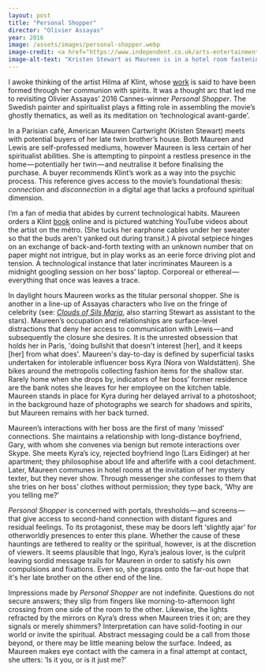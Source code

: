 ```yaml
---
layout: post
title: "Personal Shopper"
director: "Olivier Assayas"
year: 2016
image: /assets/images/personal-shopper.webp
image-credit: <a href="https://www.independent.co.uk/arts-entertainment/films/news/kristen-stewart-new-film-personal-shopper-booed-cannes-2016-review-a7033221.html">The Searchers</a>
image-alt-text: "Kristen Stewart as Maureen is in a hotel room fastening a shimmering, silver-sequined dress. She is looking down with a vacant expression"
---
```


I awoke thinking of the artist Hilma af Klint, whose [work](https://www.guggenheim.org/teaching-materials/hilma-af-klint-paintings-for-the-future/spiritual-beliefs) is said to have been formed through her communion with spirits. It was a thought arc that led me to revisiting Olivier Assayas’ 2016 Cannes-winner _Personal Shopper_. The Swedish painter and spiritualist plays a fitting role in assembling the movie’s ghostly thematics, as well as its meditation on ‘technological avant-garde’.

In a Parisian café, American Maureen Cartwright (Kristen Stewart) meets with potential buyers of her late twin brother’s house. Both Maureen and Lewis are self-professed mediums, however Maureen is less certain of her spiritualist abilities. She is attempting to pinpoint a restless presence in the home — potentially her twin — and neutralise it before finalising the purchase. A buyer recommends Klint’s work as a way into the psychic process. This reference gives access to the movie’s foundational thesis: _connection_ and _disconnection_ in a digital age that lacks a profound spiritual dimension.

I’m a fan of media that abides by current technological habits. Maureen orders a Klint [book](https://www.amazon.co.uk/Hilma-Af-Klint-David-Lomas/dp/3775734899/ref=sr_1_1?crid=3EECI1DAZPFCG&keywords=hilma+af+klint+a+pioneer+of+abstraction&qid=1700658419&sprefix=hilma+af+klint+a+pioneer+of+abstraction%2Caps%2C99&sr=8-1) online and is pictured watching YouTube videos about the artist on the métro. (She tucks her earphone cables under her sweater so that the buds aren't yanked out during transit.) A pivotal setpiece hinges on an exchange of back-and-forth texting with an unknown number that on paper might not intrigue, but in play works as an eerie force driving plot and tension. A technological instance that later incriminates Maureen is a midnight googling session on her boss’ laptop. Corporeal or ethereal — everything that once was leaves a trace.

In daylight hours Maureen works as the titular personal shopper. She is another in a line-up of Assayas characters who live on the fringe of celebrity (see: [_Clouds of Sils Maria_](https://www.theguardian.com/film/2015/may/17/clouds-of-sils-maria-review-juliette-binoche), also starring Stewart as assistant to the stars). Maureen’s occupation and relationships are surface-level distractions that deny her access to communication with Lewis — and subsequently the closure she desires. It is the unrested obsession that holds her in Paris, 'doing bullshit that doesn't interest [her], and it keeps [her] from what does'. Maureen's day-to-day is defined by superficial tasks undertaken for intolerable influencer boss Kyra (Nora von Waldstätten). She bikes around the metropolis collecting fashion items for the shallow star. Rarely home when she drops by, indicators of her boss’ former residence are the bank notes she leaves for her employee on the kitchen table. Maureen stands in place for Kyra during her delayed arrival to a photoshoot; in the background haze of photographs we search for shadows and spirits, but Maureen remains with her back turned.

Maureen’s interactions with her boss are the first of many ‘missed’ connections. She maintains a relationship with long-distance boyfriend, Gary, with whom she convenes via benign but remote interactions over Skype. She meets Kyra’s icy, rejected boyfriend Ingo (Lars Eidinger) at her apartment; they philosophise about life and afterlife with a cool detachment. Later, Maureen communes in hotel rooms at the invitation of her mystery texter, but they never show. Through messenger she confesses to them that she tries on her boss’ clothes without permission; they type back, ‘Why are you telling me?’

_Personal Shopper_ is concerned with portals, thresholds — and screens — that give access to second-hand connection with distant figures and residual feelings. To its protagonist, these may be doors left ‘slightly ajar’ for otherworldly presences to enter this plane. Whether the cause of these hauntings are tethered to reality or the spiritual, however, is at the discretion of viewers. It seems plausible that Ingo, Kyra’s jealous lover, is the culprit leaving sordid message trails for Maureen in order to satisfy his own compulsions and fixations. Even so, she grasps onto the far-out hope that it's her late brother on the other end of the line.

Impressions made by _Personal Shopper_ are not indefinite. Questions do not secure answers; they slip from fingers like morning-to-afternoon light crossing from one side of the room to the other. Likewise, the lights refracted by the mirrors on Kyra’s dress when Maureen tries it on; are they signals or merely shimmers? Interpretation can have solid-footing in our world or invite the spiritual. Abstract messaging could be a call from those beyond, or there may be little meaning below the surface. Indeed, as Maureen makes eye contact with the camera in a final attempt at contact, she utters: ‘Is it you, or is it just me?’
